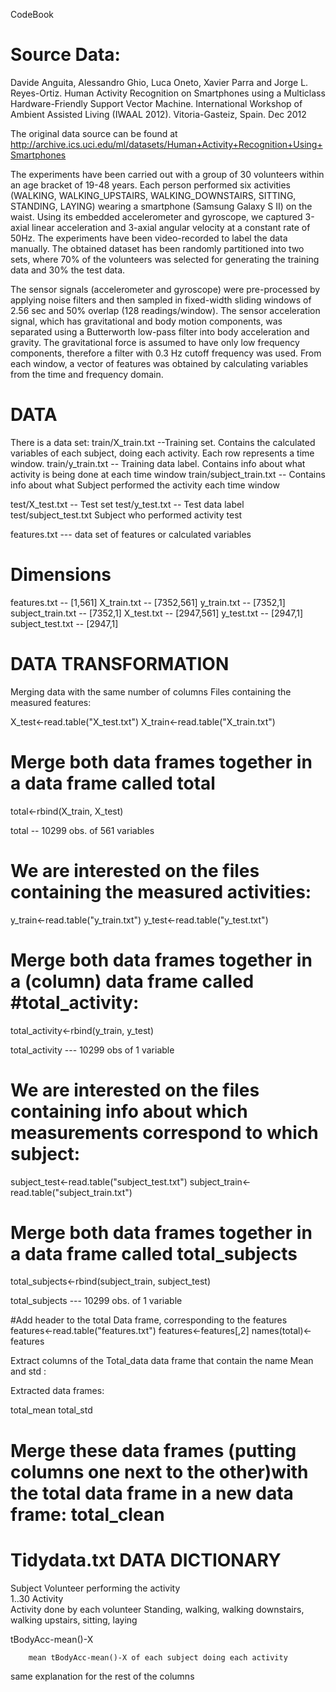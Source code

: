 CodeBook

Source Data:
========
Davide Anguita, Alessandro Ghio, Luca Oneto, Xavier Parra and Jorge L. Reyes-Ortiz. Human Activity Recognition on Smartphones using a Multiclass Hardware-Friendly Support Vector Machine. International Workshop of Ambient Assisted Living (IWAAL 2012). Vitoria-Gasteiz, Spain. Dec 2012

The original data source can be found at http://archive.ics.uci.edu/ml/datasets/Human+Activity+Recognition+Using+Smartphones

The experiments have been carried out with a group of 30 volunteers within an age bracket of 19-48 years. Each person performed six activities (WALKING, WALKING_UPSTAIRS, WALKING_DOWNSTAIRS, SITTING, STANDING, LAYING) wearing a smartphone (Samsung Galaxy S II) on the waist. Using its embedded accelerometer and gyroscope, we captured 3-axial linear acceleration and 3-axial angular velocity at a constant rate of 50Hz. The experiments have been video-recorded to label the data manually. The obtained dataset has been randomly partitioned into two sets, where 70% of the volunteers was selected for generating the training data and 30% the test data. 

The sensor signals (accelerometer and gyroscope) were pre-processed by applying noise filters and then sampled in fixed-width sliding windows of 2.56 sec and 50% overlap (128 readings/window). The sensor acceleration signal, which has gravitational and body motion components, was separated using a Butterworth low-pass filter into body acceleration and gravity. The gravitational force is assumed to have only low frequency components, therefore a filter with 0.3 Hz cutoff frequency was used. From each window, a vector of features was obtained by calculating variables from the time and frequency domain.

DATA
=========================================================================
There is a data set: 
train/X_train.txt 	--Training set. Contains the calculated variables 					of each subject, doing each activity. Each 					row represents a time window. 
train/y_train.txt 	-- Training data label. Contains info about what 					activity is being done at each time window
train/subject_train.txt	-- Contains info about what Subject 						performed the activity each time window 

test/X_test.txt 		-- Test set
test/y_test.txt 		-- Test data label
test/subject_test.txt Subject who performed activity test

features.txt 		--- data set of features or calculated variables

Dimensions
=====================================================================
features.txt 		-- [1,561]
X_train.txt  		-- [7352,561]
y_train.txt  		-- [7352,1]
subject_train.txt 	-- [7352,1]
X_test.txt 			-- [2947,561]
y_test.txt  		-- [2947,1]
subject_test.txt		-- [2947,1]

DATA TRANSFORMATION
====================================================================

Merging data with the same number of columns
Files containing the measured features:

X_test<-read.table("X_test.txt")
X_train<-read.table("X_train.txt")

# Merge both data frames together in a data frame called total

total<-rbind(X_train, X_test)

total 	-- 10299 obs. of 561 variables

# We are interested on the files containing the measured activities:
y_train<-read.table("y_train.txt")
y_test<-read.table("y_test.txt")
# Merge both data frames together in a (column) data frame called #total_activity:

total_activity<-rbind(y_train, y_test)

total_activity --- 10299 obs of 1 variable


# We are interested on the files containing info about which measurements correspond to which subject:
subject_test<-read.table("subject_test.txt")
subject_train<-read.table("subject_train.txt")
# Merge both data frames together in a data frame called total_subjects
total_subjects<-rbind(subject_train, subject_test)

total_subjects  --- 10299 obs. of 1 variable

#Add header to the total Data frame, corresponding to the features
features<-read.table("features.txt")
features<-features[,2]
names(total)<-features

Extract columns of the Total_data data frame that contain the name Mean and std :

Extracted data frames:

total_mean 
total_std

# Merge these data frames (putting columns one next to the other)with the total data frame in a new data frame: total_clean



Tidydata.txt  DATA DICTIONARY
====================================================================
Subject	
		Volunteer performing the activity		
		1..30
Activity	
		Activity done by each volunteer
		Standing, walking, walking downstairs, walking upstairs, 			sitting, laying

tBodyAcc-mean()-X
		
		mean tBodyAcc-mean()-X of each subject doing each activity
same explanation for the rest of the columns























